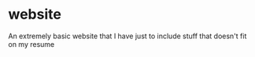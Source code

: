 # website
An extremely basic website that I have just to include stuff that doesn't fit on my resume
